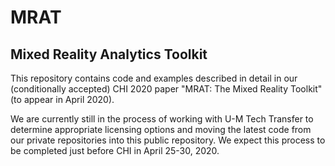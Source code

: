 # MRAT
## Mixed Reality Analytics Toolkit

This repository contains code and examples described in detail in our (conditionally accepted) CHI 2020 paper "MRAT: The Mixed Reality Toolkit" (to appear in April 2020).

We are currently still in the process of working with U-M Tech Transfer to determine appropriate licensing options and moving the latest code from our private repositories into this public repository. We expect this process to be completed just before CHI in April 25-30, 2020.
